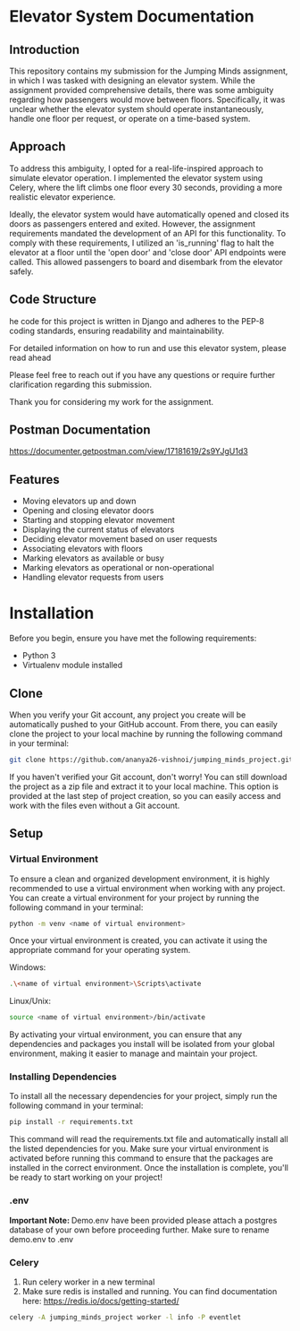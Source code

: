 # Elevator System Documentation

## Introduction 
This repository contains my submission for the Jumping Minds assignment, in which I was tasked with designing an elevator system. While the assignment provided comprehensive details, there was some ambiguity regarding how passengers would move between floors. Specifically, it was unclear whether the elevator system should operate instantaneously, handle one floor per request, or operate on a time-based system.


## Approach
To address this ambiguity, I opted for a real-life-inspired approach to simulate elevator operation. I implemented the elevator system using Celery, where the lift climbs one floor every 30 seconds, providing a more realistic elevator experience.

Ideally, the elevator system would have automatically opened and closed its doors as passengers entered and exited. However, the assignment requirements mandated the development of an API for this functionality. To comply with these requirements, I utilized an 'is_running' flag to halt the elevator at a floor until the 'open door' and 'close door' API endpoints were called. This allowed passengers to board and disembark from the elevator safely.

## Code Structure
he code for this project is written in Django and adheres to the PEP-8 coding standards, ensuring readability and maintainability.

For detailed information on how to run and use this elevator system, please read ahead

Please feel free to reach out if you have any questions or require further clarification regarding this submission.

Thank you for considering my work for the assignment.

## Postman Documentation

https://documenter.getpostman.com/view/17181619/2s9YJgU1d3

## Features
 - Moving elevators up and down
 - Opening and closing elevator doors
 - Starting and stopping elevator movement
 - Displaying the current status of elevators
 - Deciding elevator movement based on user requests
 - Associating elevators with floors
 - Marking elevators as available or busy
 - Marking elevators as operational or non-operational
 - Handling elevator requests from users



# Installation
Before you begin, ensure you have met the following requirements:
 - Python 3
 - Virtualenv module installed

## Clone
When you verify your Git account, any project you create will be automatically pushed to your GitHub account. From there, you can easily clone the project to your local machine by running the following command in your terminal: 

```bash
git clone https://github.com/ananya26-vishnoi/jumping_minds_project.git
```

If you haven't verified your Git account, don't worry! You can still download the project as a zip file and extract it to your local machine. This option is provided at the last step of project creation, so you can easily access and work with the files even without a Git account.

## Setup

### Virtual Environment
To ensure a clean and organized development environment, it is highly recommended to use a virtual environment when working with any project. You can create a virtual environment for your project by running the following command in your terminal:

```bash
python -m venv <name of virtual environment>
```

Once your virtual environment is created, you can activate it using the appropriate command for your operating system.

Windows:
```bash
.\<name of virtual environment>\Scripts\activate
```

Linux/Unix:
```bash
source <name of virtual environment>/bin/activate
```

By activating your virtual environment, you can ensure that any dependencies and packages you install will be isolated from your global environment, making it easier to manage and maintain your project.

### Installing Dependencies 
To install all the necessary dependencies for your project, simply run the following command in your terminal:

```bash
pip install -r requirements.txt
```
This command will read the requirements.txt file and automatically install all the listed dependencies for you. Make sure your virtual environment is activated before running this command to ensure that the packages are installed in the correct environment. Once the installation is complete, you'll be ready to start working on your project!

### .env

<b> Important Note: </b>
Demo.env have been provided please attach a postgres database of your own before proceeding further. Make sure to rename demo.env to .env

            
### Celery
1. Run celery worker in a new terminal
2. Make sure redis is installed and running. You can find documentation here: https://redis.io/docs/getting-started/

```bash
celery -A jumping_minds_project worker -l info -P eventlet
``` 


